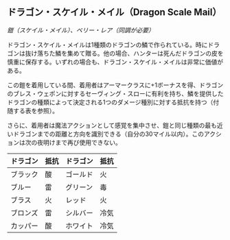 ## ドラゴン・スケイル・メイル（Dragon Scale Mail）
*鎧（スケイル・メイル）、ベリー・レア（同調が必要）*

ドラゴン・スケイル・メイルは1種類のドラゴンの鱗で作られている。時にドラゴンは抜け落ちた鱗を集めて贈る。他の場合、ハンターは死んだドラゴンの皮を慎重に保存する。いずれの場合も、ドラゴン・スケイル・メイルは非常に価値がある。

この鎧を着用している間、着用者はアーマークラスに+1ボーナスを得、ドラゴンのブレス・ウェポンに対するセーヴィング・スローに有利を持ち、鱗を提供したドラゴンの種類によって決定される1つのダメージ種別に対する抵抗を持つ（付随する表を参照）。

さらに、着用者は魔法アクションとして感覚を集中させ、鎧と同じ種類の最も近いドラゴンまでの距離と方向を識別できる（自分の30マイル以内）。このアクションは次の夜明けまで再び使用できない。

| ドラゴン | 抵抗 | ドラゴン | 抵抗 |
|----------|------|----------|------|
| ブラック | 酸 | ゴールド | 火 |
| ブルー | 雷 | グリーン | 毒 |
| ブラス | 火 | レッド | 火 |
| ブロンズ | 雷 | シルバー | 冷気 |
| カッパー | 酸 | ホワイト | 冷気 |